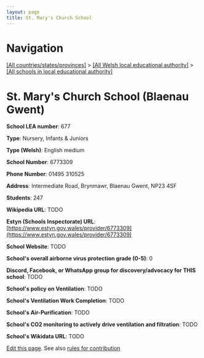 ```yaml
---
layout: page
title: St. Mary's Church School
---
```

# Navigation

[[All countries/states/provinces]](../../..) > [[All Welsh local educational authority]](../..) > [[All schools in local educational authority]](..)

# St. Mary's Church School (Blaenau Gwent)

**School LEA number**: 677

**Type**: Nursery, Infants & Juniors

**Type (Welsh)**: English medium

**School Number**: 6773309

**Phone Number**: 01495 310525

**Address**: Intermediate Road, Brynmawr, Blaenau Gwent, NP23 4SF

**Students**: 247

**Wikipedia URL**: TODO

**Estyn (Schools Inspectorate) URL**: [https://www.estyn.gov.wales/provider/6773309](https://www.estyn.gov.wales/provider/6773309)

**School Website**: TODO

**School's overall airborne virus protection grade (0-5)**: 0

**Discord, Facebook, or WhatsApp group for discovery/advocacy for THIS school**: TODO

**School's policy on Ventilation**: TODO

**School's Ventilation Work Completion**: TODO

**School's Air-Purification**: TODO

**School's CO2 monitoring to actively drive ventilation and filtration**: TODO

**School's Wikidata URL**: TODO




[Edit this page](https://github.com/ventilate-schools/Wales/edit/prif/./Blaenau_Gwent/St._Mary's_Church_School.md). See also [rules for contribution](../../../contribution-rules/)